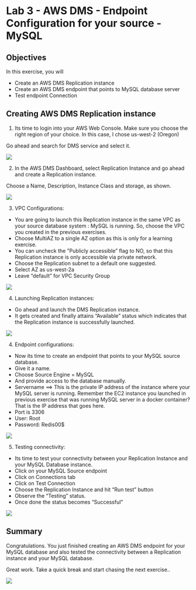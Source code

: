 # Lab 3 - AWS DMS - Endpoint Configuration for your source - MySQL

## Objectives

In this exercise, you will
* Create an AWS DMS Replication instance
* Create an AWS DMS endpoint that points to MySQL database server
* Test endpoint Connection

## Creating AWS DMS Replication instance
1. Its time to login into your AWS Web Console.
Make sure you choose the right region of your choice. In this case, I chose us-west-2 (Oregon)

Go ahead and search for DMS service and select it.

![](images/lab3-a.png)

2. In the AWS DMS Dashboard, select Replication Instance and go ahead and create a Replication instance.

Choose a Name, Description, Instance Class and storage, as shown.

![](images/lab3-b.png)

3. VPC Configurations:
* You are going to launch this Replication instance in the same VPC as your source database system : MySQL is running.  So, choose the VPC you created in the previous exercises.
* Choose MultiAZ to a single AZ option as this is only for a learning exercise.
* You can uncheck the ”Publicly accessible” flag to NO, so that this Replication instance is only accessible via private network.
* Choose the Replication subnet to a default one suggested.
* Select AZ as us-west-2a
* Leave “default” for VPC Security Group

![](images/lab3-b.png)

4. Launching Replication instances:
* Go ahead and launch the DMS Replication instance.
* It gets created and finally attains “Available” status which indicates that the Replication instance is successfully launched.

![](images/lab3-d.png)


4. Endpoint configurations:
* Now its time to create an endpoint that points to your MySQL source database.
* Give it a name.
* Choose Source Engine = MySQL
* And provide access to the database manually.
* Servername ==> This is the private IP address of the instance where your MySQL server is running.  Remember the EC2 instance you launched in previous exercise that was running MySQL server in a docker container?  That is the IP address that goes here.
* Port is 3306
* User: Root
* Password: Redis00$

![](images/lab3-e.png)

5. Testing connectivity:
* Its time to test your connectivity between your Replication Instance and your MySQL Database instance.
* Click on your MySQL Source endpoint
* Click on Connections tab
* Click on Test Connection
* Choose the Replication Instance and hit “Run test” button
* Observe the “Testing” status.
* Once done the status becomes “Successful”

![](images/lab3-f.png)


## Summary
Congratulations. You just finished creating an AWS DMS endpoint for your MySQL database and also tested the connectivity between a Replication instance and your MySQL database.

Great work. Take a quick break and start chasing the next exercise..


![](images/lab-end.png)
